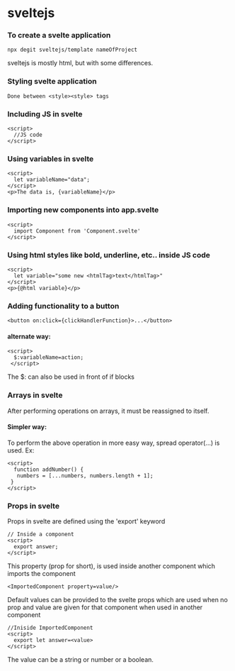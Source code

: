 # sveltejs

### To create a svelte application
```svelte
npx degit sveltejs/template nameOfProject
```

sveltejs is mostly html, but with some differences.

### Styling svelte application
```svelte
Done between <style><style> tags
```
### Including JS in svelte
```svelte
<script>
  //JS code
</script>
```

### Using variables in svelte
```svelte
<script>
  let variableName="data";
</script>
<p>The data is, {variableName}</p>
```
### Importing new components into app.svelte
```svelte
<script>
  import Component from 'Component.svelte'
</script>
```

### Using html styles like bold, underline, etc.. inside JS code
```svelte
<script>
  let variable="some new <htmlTag>text</htmlTag>"
</script>
<p>{@html variable}</p>
```

### Adding functionality to a button
```svelte
<button on:click={clickHandlerFunction}>...</button>
```

#### alternate way:
```svelte
<script>
  $:variableName=action;
 </script>
 ```
 The $: can also be used in front of if blocks
 
 ### Arrays in svelte
 After performing operations on arrays, it must be reassigned to itself.
 
 #### Simpler way:
 To perform the above operation in more easy way, spread operator(...) is used.
 Ex:
 ```svelte
 <script>
   function addNumber() {
    numbers = [...numbers, numbers.length + 1];
  }
</script>
 ```

### Props in svelte
Props in svelte are defined using the 'export' keyword
```svelte
// Inside a component
<script>
  export answer;
</script>
```
This property (prop for short), is used inside another component which imports the component

```svelte
<ImportedComponent property=value/>
```
Default values can be provided to the svelte props which are used when no prop and value are given for that component when used in another component

```svelte
//Iniside ImportedComponent
<script>
  export let answer=<value>
</script>
```
The value can be a string or number or a boolean.

